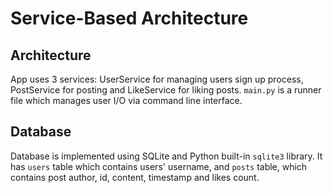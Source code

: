 # Service-Based Architecture

## Architecture

App uses 3 services: UserService for managing users sign up process, PostService for posting and LikeService for liking posts. `main.py` is a runner file which manages user I/O via command line interface.

## Database
Database is implemented using SQLite and Python built-in `sqlite3` library. It has `users` table which contains users' username, and `posts` table, which contains post author, id, content, timestamp and likes count.
